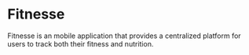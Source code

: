 # Fitnesse
Fitnesse is an mobile application that provides a centralized platform for users to track both their fitness and nutrition.
